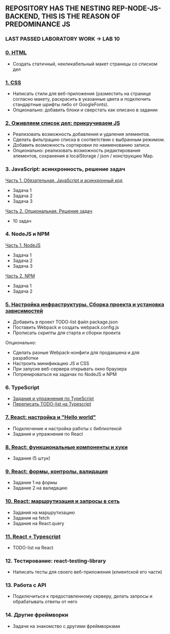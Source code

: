 ## REPOSITORY HAS THE NESTING REP-NODE-JS-BACKEND, THIS IS THE REASON OF PREDOMINANCE JS

### LAST PASSED LABORATORY WORK -> LAB 10

### [0. HTML](javascript-todo/public)

* Создать статичный, некликабельный макет страницы со списком дел

### [1. CSS](javascript-todo/public/css)

* Написать стили для веб-приложения (разместить на странице согласно макету, раскрасить в указанные цвета и подключить стандартные шрифты либо от GoogleFonts).
* Опционально: добавить блоки и сверстать как описано в задании

### [2. Оживляем список дел: прикручиваем JS](javascript-todo/src)

* Реализовать возможность добавления и удаления элементов.
* Сделать фильтрацию списка в соответствии с выбранным режимом.
* Добавить возможность сортировки по наименованию записи.
* Опционально: реализовать возможность редактирования элементов, сохранения в localStorage / json / конструкцию Map.

### 3. JavaScript: асинхронность, решение задач

[Часть 1. Обязательная. JavaScript и асинхронный код](preparing/supremeJS)

* Задача 1
* Задача 2
* Задача 3

[Часть 2. Опциональная. Решение задач](preparing/simpleJs)

* 10 задач

### 4. NodeJS и NPM

[Часть 1. NodeJS](preparing/nodeJS)

* Задача 1
* Задача 2
* Задача 3

[Часть 2. NPM](preparing/npm)

* Задача 1
* Задача 2

### [5. Настройка инфраструктуры. Сборка проекта и установка зависимостей](javascript-todo)

* Добавить в проект TODO-list файл package.json
* Поставить Webpack и создать webpack.config.js
* Прописать скрипты для старта и сборки проекта

Опционально:

* Сделать разные Webpack-конфиги для продакшена и для разработки
* Настроить минификацию JS и CSS
* При запуске веб-сервера открывать окно браузера
* Потренироваться на задачах по NodeJS и NPM

### 6. TypeScript

* [Задания и упражнения по TypeScript](preparing/typescript)
* [Переписать TODO-list на Typescript](typescript-todo)

### [7. React: настройка и "Hello world"](preparing/react/kind-of-union/src/components/kind-of-hello-react)

* Подключение и настройка работы с библиотекой
* Задания и упражнения по React

### [8. React: функциональные компоненты и хуки](preparing/react/kind-of-union/src/components/kind-of-timers)

* Задания (5 штук)

### [9. React: формы, контролы, валидация](preparing/react/kind-of-union/src/components/kind-of-forms)

* Задание 1 на формы
* Задание 2 на валидацию

### [10. React: маршрутизация и запросы в сеть](preparing/react/kind-of-union/src/components/kind-of-queries)

* Задания на маршрутизацию
* Задания на fetch
* Задания на React.query

### [11. React + Typescript](preparing/react-ts-new-todo)

* TODO-list на React

### 12. Тестирование: react-testing-library

* Написать тесты для своего веб-приложения (клиентской его части)

### 13. Работа с API

*  Подключиться к предоставленному серверу, делать запросы и обрабатывать ответы от него

### 14. Другие фреймворки

* Задачи на знакомство с другими фреймворками
